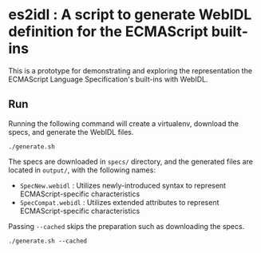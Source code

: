 # es2idl : A script to generate WebIDL definition for the ECMAScript built-ins

This is a prototype for demonstrating and exploring the representation the ECMAScript Language Specification's built-ins with WebIDL.

## Run

Running the following command will create a virtualenv, download the specs, and generate the WebIDL files.

```
./generate.sh
```


The specs are downloaded in `specs/` directory, and the generated files are located in `output/`, with the following names:
  * `SpecNew.webidl` : Utilizes newly-introduced syntax to represent ECMAScript-specific characteristics
  * `SpecCompat.webidl` : Utilizes extended attributes to represent ECMAScript-specific characteristics

Passing `--cached` skips the preparation such as downloading the specs.

```
./generate.sh --cached
```
